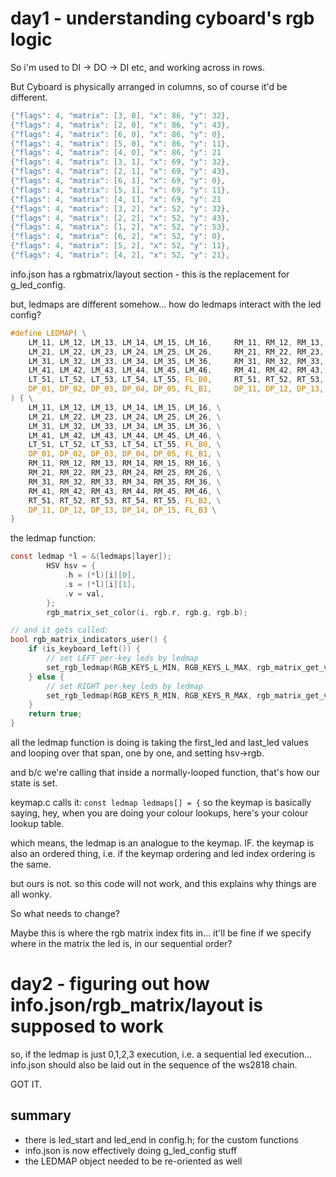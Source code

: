 # day1 - understanding cyboard's rgb logic
So i'm used to DI -> DO -> DI etc, and working across in rows.

But Cyboard is physically arranged in columns, so of course it'd be different.
```c
{"flags": 4, "matrix": [3, 0], "x": 86, "y": 32},
{"flags": 4, "matrix": [2, 0], "x": 86, "y": 43},
{"flags": 4, "matrix": [6, 0], "x": 86, "y": 0},
{"flags": 4, "matrix": [5, 0], "x": 86, "y": 11},
{"flags": 4, "matrix": [4, 0], "x": 86, "y": 21
{"flags": 4, "matrix": [3, 1], "x": 69, "y": 32},
{"flags": 4, "matrix": [2, 1], "x": 69, "y": 43},
{"flags": 4, "matrix": [6, 1], "x": 69, "y": 0},
{"flags": 4, "matrix": [5, 1], "x": 69, "y": 11},
{"flags": 4, "matrix": [4, 1], "x": 69, "y": 21
{"flags": 4, "matrix": [3, 2], "x": 52, "y": 32},
{"flags": 4, "matrix": [2, 2], "x": 52, "y": 43},
{"flags": 4, "matrix": [1, 2], "x": 52, "y": 53},
{"flags": 4, "matrix": [6, 2], "x": 52, "y": 0},
{"flags": 4, "matrix": [5, 2], "x": 52, "y": 11},
{"flags": 4, "matrix": [4, 2], "x": 52, "y": 21},
```

info.json has a rgbmatrix/layout section - this is the replacement for g_led_config.

but, ledmaps are different somehow...
how do ledmaps interact with the led config?

```c
#define LEDMAP( \
    LM_11, LM_12, LM_13, LM_14, LM_15, LM_16,     RM_11, RM_12, RM_13, RM_14, RM_15, RM_16, \
    LM_21, LM_22, LM_23, LM_24, LM_25, LM_26,     RM_21, RM_22, RM_23, RM_24, RM_25, RM_26, \
    LM_31, LM_32, LM_33, LM_34, LM_35, LM_36,     RM_31, RM_32, RM_33, RM_34, RM_35, RM_36, \
    LM_41, LM_42, LM_43, LM_44, LM_45, LM_46,     RM_41, RM_42, RM_43, RM_44, RM_45, RM_46, \
    LT_51, LT_52, LT_53, LT_54, LT_55, FL_B0,     RT_51, RT_52, RT_53, RT_54, RT_55, FL_B2, \
    DP_01, DP_02, DP_03, DP_04, DP_05, FL_B1,     DP_11, DP_12, DP_13, DP_14, DP_15, FL_B3 \
) { \
    LM_11, LM_12, LM_13, LM_14, LM_15, LM_16, \
    LM_21, LM_22, LM_23, LM_24, LM_25, LM_26, \
    LM_31, LM_32, LM_33, LM_34, LM_35, LM_36, \
    LM_41, LM_42, LM_43, LM_44, LM_45, LM_46, \
    LT_51, LT_52, LT_53, LT_54, LT_55, FL_B0, \
    DP_01, DP_02, DP_03, DP_04, DP_05, FL_B1, \
    RM_11, RM_12, RM_13, RM_14, RM_15, RM_16, \
    RM_21, RM_22, RM_23, RM_24, RM_25, RM_26, \
    RM_31, RM_32, RM_33, RM_34, RM_35, RM_36, \
    RM_41, RM_42, RM_43, RM_44, RM_45, RM_46, \
    RT_51, RT_52, RT_53, RT_54, RT_55, FL_B2, \
    DP_11, DP_12, DP_13, DP_14, DP_15, FL_B3 \
}
```

the ledmap function:
```c
const ledmap *l = &(ledmaps[layer]);
        HSV hsv = {
            .h = (*l)[i][0],
            .s = (*l)[i][1],
            .v = val,
        };
        rgb_matrix_set_color(i, rgb.r, rgb.g, rgb.b);

// and it gets called:
bool rgb_matrix_indicators_user() {
    if (is_keyboard_left()) {
        // set LEFT per-key leds by ledmap
        set_rgb_ledmap(RGB_KEYS_L_MIN, RGB_KEYS_L_MAX, rgb_matrix_get_val(), get_highest_layer(layer_state | default_layer_state));
    } else {
        // set RIGHT per-key leds by ledmap
        set_rgb_ledmap(RGB_KEYS_R_MIN, RGB_KEYS_R_MAX, rgb_matrix_get_val(), get_highest_layer(layer_state | default_layer_state));
    }
    return true;
}
```
all the ledmap function is doing is taking the first_led and last_led values and looping over that span, one by one, and setting hsv->rgb.

and b/c we're calling that inside a normally-looped function, that's how our state is set.

keymap.c calls it:
`const ledmap ledmaps[] = {`
so the keymap is basically saying, hey, when you are doing your colour lookups, here's your colour lookup table.

which means, the ledmap is an analogue to the keymap.  IF.   the keymap is also an ordered thing, i.e. if the keymap ordering and led index ordering is the same.

but ours is not.  so this code will not work, and this explains why things are all wonky.


So what needs to change?

Maybe this is where the rgb matrix index fits in...  it'll be fine if we specify where in the matrix the led is, in our sequential order?

# day2 - figuring out how info.json/rgb_matrix/layout is supposed to work
so, if the ledmap is just 0,1,2,3 execution, i.e. a sequential led execution...
info.json should also be laid out in the sequence of the ws2818 chain.

GOT IT.

## summary
- there is led_start and led_end in config.h; for the custom functions
- info.json is now effectively doing g_led_config stuff
- the LEDMAP object needed to be re-oriented as well

